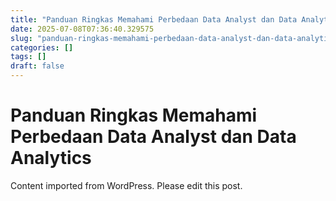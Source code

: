 ```yaml
---
title: "Panduan Ringkas Memahami Perbedaan Data Analyst dan Data Analytics"
date: 2025-07-08T07:36:40.329575
slug: "panduan-ringkas-memahami-perbedaan-data-analyst-dan-data-analytics"
categories: []
tags: []
draft: false
---
```


# Panduan Ringkas Memahami Perbedaan Data Analyst dan Data Analytics

Content imported from WordPress. Please edit this post.
